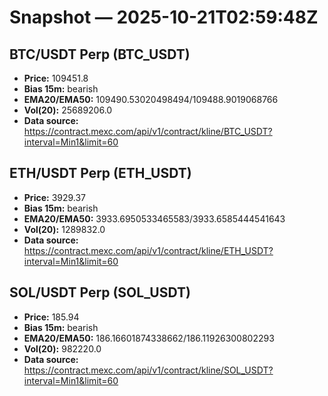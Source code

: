 # Snapshot — 2025-10-21T02:59:48Z

## BTC/USDT Perp (BTC_USDT)
- **Price:** 109451.8
- **Bias 15m:** bearish
- **EMA20/EMA50:** 109490.53020498494/109488.9019068766
- **Vol(20):** 25689206.0
- **Data source:** https://contract.mexc.com/api/v1/contract/kline/BTC_USDT?interval=Min1&limit=60

## ETH/USDT Perp (ETH_USDT)
- **Price:** 3929.37
- **Bias 15m:** bearish
- **EMA20/EMA50:** 3933.6950533465583/3933.6585444541643
- **Vol(20):** 1289832.0
- **Data source:** https://contract.mexc.com/api/v1/contract/kline/ETH_USDT?interval=Min1&limit=60

## SOL/USDT Perp (SOL_USDT)
- **Price:** 185.94
- **Bias 15m:** bearish
- **EMA20/EMA50:** 186.16601874338662/186.11926300802293
- **Vol(20):** 982220.0
- **Data source:** https://contract.mexc.com/api/v1/contract/kline/SOL_USDT?interval=Min1&limit=60
